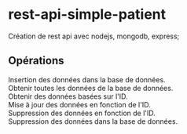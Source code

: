 # rest-api-simple-patient
 Création de rest api avec nodejs, mongodb, express;

 ## Opérations
Insertion des données dans la base de données. <br />
Obtenir toutes les données de la base de données.<br />
Obtenir des données basées sur l'ID.<br />
Mise à jour des données en fonction de l'ID.<br />
Suppression des données en fonction de l'ID.<br />
Suppression des données dans la base de données.<br />
